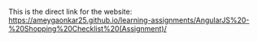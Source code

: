 This is the direct link for the website: https://ameygaonkar25.github.io/learning-assignments/AngularJS%20-%20Shopping%20Checklist%20(Assignment)/
